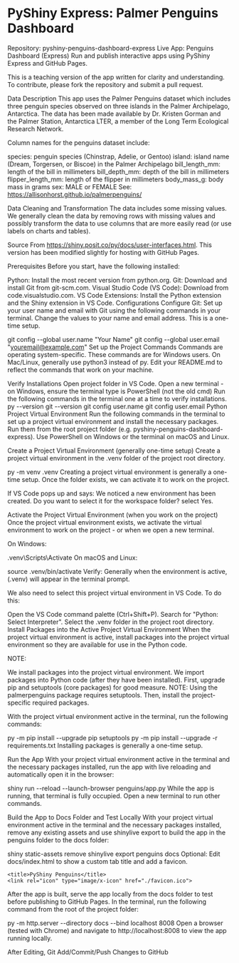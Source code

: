 #  PyShiny Express: Palmer Penguins Dashboard
Repository: pyshiny-penguins-dashboard-express
Live App: Penguins Dashboard (Express)
Run and publish interactive apps using PyShiny Express and GitHub Pages.

This is a teaching version of the app written for clarity and understanding. To contribute, please fork the repository and submit a pull request.

Data Description
This app uses the Palmer Penguins dataset which includes three penguin species observed on three islands in the Palmer Archipelago, Antarctica. The data has been made available by Dr. Kristen Gorman and the Palmer Station, Antarctica LTER, a member of the Long Term Ecological Research Network.

Column names for the penguins dataset include:

species: penguin species (Chinstrap, Adelie, or Gentoo)
island: island name (Dream, Torgersen, or Biscoe) in the Palmer Archipelago
bill_length_mm: length of the bill in millimeters
bill_depth_mm: depth of the bill in millimeters
flipper_length_mm: length of the flipper in millimeters
body_mass_g: body mass in grams
sex: MALE or FEMALE
See: https://allisonhorst.github.io/palmerpenguins/

Data Cleaning and Transformation
The data includes some missing values. We generally clean the data by removing rows with missing values and possibly transform the data to use columns that are more easily read (or use labels on charts and tables).

Source
From https://shiny.posit.co/py/docs/user-interfaces.html. This version has been modified slightly for hosting with GitHub Pages.

Prerequisites
Before you start, have the following installed:

Python: Install the most recent version from python.org.
Git: Download and install Git from git-scm.com.
Visual Studio Code (VS Code): Download from code.visualstudio.com.
VS Code Extensions: Install the Python extension and the Shiny extension in VS Code.
Configurations
Configure Git: Set up your user name and email with Git using the following commands in your terminal. Change the values to your name and email address. This is a one-time setup.

git config --global user.name "Your Name"
git config --global user.email "youremail@example.com"
Set up the Project
Commands
Commands are operating system-specific. These commands are for Windows users. On Mac/Linux, generally use python3 instead of py. Edit your README.md to reflect the commands that work on your machine.

Verify Installations
Open project folder in VS Code.
Open a new terminal - on Windows, ensure the terminal type is PowerShell (not the old cmd)
Run the following commands in the terminal one at a time to verify installations.
py --version
git --version
git config user.name
git config user.email
Python Project Virtual Environment
Run the following commands in the terminal to set up a project virtual environment and install the necessary packages. Run them from the root project folder (e.g. pyshiny-penguins-dashboard-express). Use PowerShell on Windows or the terminal on macOS and Linux.

Create a Project Virtual Environment (generally one-time setup)
Create a project virtual environment in the .venv folder of the project root directory.

py -m venv .venv
Creating a project virtual environment is generally a one-time setup. Once the folder exists, we can activate it to work on the project.

If VS Code pops up and says: We noticed a new environment has been created. Do you want to select it for the workspace folder? select Yes.

Activate the Project Virtual Environment (when you work on the project)
Once the project virtual environment exists, we activate the virtual environment to work on the project - or when we open a new terminal.

On Windows:

.venv\Scripts\Activate
On macOS and Linux:

source .venv/bin/activate
Verify: Generally when the environment is active, (.venv) will appear in the terminal prompt.

We also need to select this project virtual environment in VS Code. To do this:

Open the VS Code command palette (Ctrl+Shift+P).
Search for "Python: Select Interpreter".
Select the .venv folder in the project root directory.
Install Packages into the Active Project Virtual Environment
When the project virtual environment is active, install packages into the project virtual environment so they are available for use in the Python code.

NOTE:

We install packages into the project virtual environment.
We import packages into Python code (after they have been installed).
First, upgrade pip and setuptools (core packages) for good measure. NOTE: Using the palmerpenguins package requires setuptools. Then, install the project-specific required packages.

With the project virtual environment active in the terminal, run the following commands:

py -m pip install --upgrade pip setuptools
py -m pip install --upgrade -r requirements.txt
Installing packages is generally a one-time setup.

Run the App
With your project virtual environment active in the terminal and the necessary packages installed, run the app with live reloading and automatically open it in the browser:

shiny run --reload --launch-browser penguins/app.py
While the app is running, that terminal is fully occupied. Open a new terminal to run other commands.

Build the App to Docs Folder and Test Locally
With your project virtual environment active in the terminal and the necessary packages installed, remove any existing assets and use shinylive export to build the app in the penguins folder to the docs folder:

shiny static-assets remove
shinylive export penguins docs
Optional: Edit docs/index.html to show a custom tab title and add a favicon.

    <title>PyShiny Penguins</title>
    <link rel="icon" type="image/x-icon" href="./favicon.ico">
After the app is built, serve the app locally from the docs folder to test before publishing to GitHub Pages. In the terminal, run the following command from the root of the project folder:

py -m http.server --directory docs --bind localhost 8008
Open a browser (tested with Chrome) and navigate to http://localhost:8008 to view the app running locally.

After Editing, Git Add/Commit/Push Changes to GitHub
